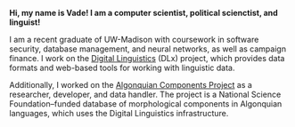 **Hi, my name is Vade! I am a computer scientist, political scienctist, and linguist!**

I am a recent graduate of UW-Madison with coursework in software security, database management, and neural networks, as well as campaign finance.
I work on the [Digital Linguistics][dlx] (DLx) project, which provides data formats and web-based tools for working with linguistic data.

Additionally, I worked on the [Algonquian Components Project][components] as a researcher, developer, and data handler. The project is a National Science Foundation–funded database of morphological
components in Algonquian languages, which uses the Digital Linguistics infrastructure.



<!-- LINKS -->
[dlx]:          https://digitallinguistics.io
[components]:   https://nisinoon.net
